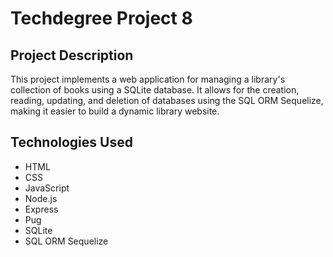 # Techdegree Project 8


## Project Description  

This project implements a web application for managing a library's collection of books using a SQLite database. It allows for the creation, reading, updating, and deletion of databases using the SQL ORM Sequelize, making it easier to build a dynamic library website.

## Technologies Used 
- HTML 
- CSS
- JavaScript 
- Node.js 
- Express
- Pug 
- SQLite
- SQL ORM Sequelize